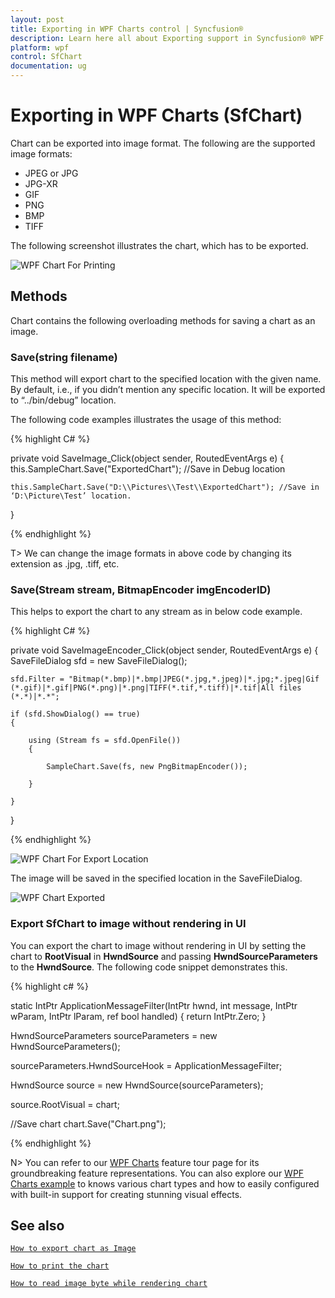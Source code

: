 ```yaml
---
layout: post
title: Exporting in WPF Charts control | Syncfusion®
description: Learn here all about Exporting support in Syncfusion® WPF Charts (SfChart) control, its elements and more details.
platform: wpf
control: SfChart
documentation: ug
---
```


# Exporting in WPF Charts (SfChart)

Chart can be exported into image format. The following are the supported image formats:

* JPEG or JPG
* JPG-XR
* GIF
* PNG
* BMP
* TIFF

The following screenshot illustrates the chart, which has to be exported.

![WPF Chart For Printing](Exporting_images/wpf-chart-for-printing.png)

## Methods

Chart contains the following overloading methods for saving a chart as an image.

### Save(string filename)

This method will export chart to the specified location with the given name. By default, i.e., if you didn’t mention any specific location. It will be exported to “../bin/debug” location.

The following code examples illustrates the usage of this method:

{% highlight C# %}

private void SaveImage_Click(object sender, RoutedEventArgs e)
{
    this.SampleChart.Save("ExportedChart"); //Save in Debug location

    this.SampleChart.Save("D:\\Pictures\\Test\\ExportedChart"); //Save in ‘D:\Picture\Test’ location.
}

{% endhighlight %}

T> We can change the image formats in above code by changing its extension as .jpg, .tiff, etc.

### Save(Stream stream, BitmapEncoder imgEncoderID)

This helps to export the chart to any stream as in below code example.

{% highlight C# %}

private void SaveImageEncoder_Click(object sender, RoutedEventArgs e)
{
    SaveFileDialog sfd = new SaveFileDialog();
    
	sfd.Filter = "Bitmap(*.bmp)|*.bmp|JPEG(*.jpg,*.jpeg)|*.jpg;*.jpeg|Gif (*.gif)|*.gif|PNG(*.png)|*.png|TIFF(*.tif,*.tiff)|*.tif|All files (*.*)|*.*";

    if (sfd.ShowDialog() == true)
    {
	
        using (Stream fs = sfd.OpenFile())
        {
		
            SampleChart.Save(fs, new PngBitmapEncoder());
			
        }
		
    }
}

{% endhighlight %}

![WPF Chart For Export Location](Exporting_images/wpf-chart-for-export-location.png)

The image will be saved in the specified location in the SaveFileDialog.

![WPF Chart Exported](Exporting_images/wpf-chart-exported.png)

### Export SfChart to image without rendering in UI

You can export the chart to image without rendering in UI by setting the chart to **RootVisual** in **HwndSource** and passing **HwndSourceParameters** to the **HwndSource**. The following code snippet demonstrates this.

{% highlight c# %}

static IntPtr ApplicationMessageFilter(IntPtr hwnd, int message, IntPtr wParam, IntPtr lParam, ref bool handled)
{
    return IntPtr.Zero;
}


HwndSourceParameters sourceParameters = new HwndSourceParameters();

sourceParameters.HwndSourceHook = ApplicationMessageFilter;

HwndSource source = new HwndSource(sourceParameters);

source.RootVisual = chart;

//Save chart
chart.Save("Chart.png");

{% endhighlight  %}

N> You can refer to our [WPF Charts](https://www.syncfusion.com/wpf-controls/charts) feature tour page for its groundbreaking feature representations. You can also explore our [WPF Charts example](https://github.com/syncfusion/wpf-demos) to knows various chart types and how to easily configured with built-in support for creating stunning visual effects.

## See also

[`How to export chart as Image`](https://help.syncfusion.com/wpf/charts/exporting)

[`How to print the chart`](https://help.syncfusion.com/wpf/charts/printing)

[`How to read image byte while rendering chart`](https://www.syncfusion.com/kb/2584/how-to-read-image-byte-while-rendering-chart)
